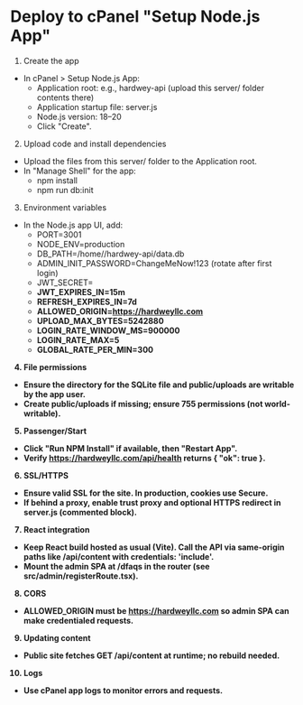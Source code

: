 # Deploy to cPanel "Setup Node.js App"

1) Create the app
- In cPanel > Setup Node.js App:
  - Application root: e.g., hardwey-api (upload this server/ folder contents there)
  - Application startup file: server.js
  - Node.js version: 18–20
  - Click "Create".

2) Upload code and install dependencies
- Upload the files from this server/ folder to the Application root.
- In "Manage Shell" for the app:
  - npm install
  - npm run db:init

3) Environment variables
- In the Node.js app UI, add:
  - PORT=3001
  - NODE_ENV=production
  - DB_PATH=/home/<cpaneluser>/hardwey-api/data.db
  - ADMIN_INIT_PASSWORD=ChangeMeNow!123 (rotate after first login)
  - JWT_SECRET=<strong random secret>
  - JWT_EXPIRES_IN=15m
  - REFRESH_EXPIRES_IN=7d
  - ALLOWED_ORIGIN=https://hardweyllc.com
  - UPLOAD_MAX_BYTES=5242880
  - LOGIN_RATE_WINDOW_MS=900000
  - LOGIN_RATE_MAX=5
  - GLOBAL_RATE_PER_MIN=300

4) File permissions
- Ensure the directory for the SQLite file and public/uploads are writable by the app user.
- Create public/uploads if missing; ensure 755 permissions (not world-writable).

5) Passenger/Start
- Click "Run NPM Install" if available, then "Restart App".
- Verify https://hardweyllc.com/api/health returns { "ok": true }.

6) SSL/HTTPS
- Ensure valid SSL for the site. In production, cookies use Secure.
- If behind a proxy, enable trust proxy and optional HTTPS redirect in server.js (commented block).

7) React integration
- Keep React build hosted as usual (Vite). Call the API via same-origin paths like /api/content with credentials: 'include'.
- Mount the admin SPA at /dfaqs in the router (see src/admin/registerRoute.tsx).

8) CORS
- ALLOWED_ORIGIN must be https://hardweyllc.com so admin SPA can make credentialed requests.

9) Updating content
- Public site fetches GET /api/content at runtime; no rebuild needed.

10) Logs
- Use cPanel app logs to monitor errors and requests.
